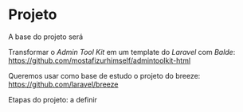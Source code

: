# Projeto
A base do projeto será

Transformar o *Admin Tool Kit* em um template do *Laravel* com *Balde*:
https://github.com/mostafizurhimself/admintoolkit-html

Queremos usar como base de estudo o projeto do breeze:
https://github.com/laravel/breeze

Etapas do projeto:
a definir
